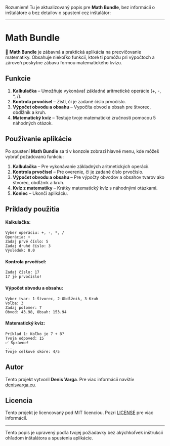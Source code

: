Rozumiem! Tu je aktualizovaný popis pre **Math Bundle**, bez informácií o inštalátore a bez detailov o spustení cez inštalátor:

---

# Math Bundle

🎯 **Math Bundle** je zábavná a praktická aplikácia na precvičovanie matematiky. Obsahuje niekoľko funkcií, ktoré ti pomôžu pri výpočtoch a zároveň poskytne zábavu formou matematického kvízu.

## Funkcie

1. **Kalkulačka** – Umožňuje vykonávať základné aritmetické operácie (+, -, *, /).
2. **Kontrola prvočísel** – Zistí, či je zadané číslo prvočíslo.
3. **Výpočet obvodu a obsahu** – Vypočíta obvod a obsah pre štvorec, obdĺžnik a kruh.
4. **Matematický kvíz** – Testuje tvoje matematické zručnosti pomocou 5 náhodných otázok.

## Používanie aplikácie

Po spustení **Math Bundle** sa ti v konzole zobrazí hlavné menu, kde môžeš vybrať požadovanú funkciu:

1. **Kalkulačka** – Pre vykonávanie základných aritmetických operácií.
2. **Kontrola prvočísel** – Pre overenie, či je zadané číslo prvočíslo.
3. **Výpočet obvodu a obsahu** – Pre výpočty obvodov a obsahov tvarov ako štvorec, obdĺžnik a kruh.
4. **Kvíz z matematiky** – Krátky matematický kvíz s náhodnými otázkami.
5. **Koniec** – Ukončí aplikáciu.

## Príklady použitia

#### Kalkulačka:
```
Vyber operáciu: +, -, *, /
Operácia: +
Zadaj prvé číslo: 5
Zadaj druhé číslo: 3
Výsledok: 8.0
```

#### Kontrola prvočísel:
```
Zadaj číslo: 17
17 je prvočíslo!
```

#### Výpočet obvodu a obsahu:
```
Vyber tvar: 1-Štvorec, 2-Obdĺžnik, 3-Kruh
Voľba: 3
Zadaj polomer: 7
Obvod: 43.98, Obsah: 153.94
```

#### Matematický kvíz:
```
Príklad 1: Koľko je 7 + 8?
Tvoja odpoveď: 15
✅ Správne!
...
Tvoje celkové skóre: 4/5
```

## Autor

Tento projekt vytvoril **Denis Varga**. Pre viac informácií navštív [denisvarga.eu](https://denisvarga.eu).

## Licencia

Tento projekt je licencovaný pod MIT licenciou. Pozri [LICENSE](LICENSE) pre viac informácií.

---

Tento popis je upravený podľa tvojej požiadavky bez akýchkoľvek inštrukcií ohľadom inštalátora a spustenia aplikácie.
